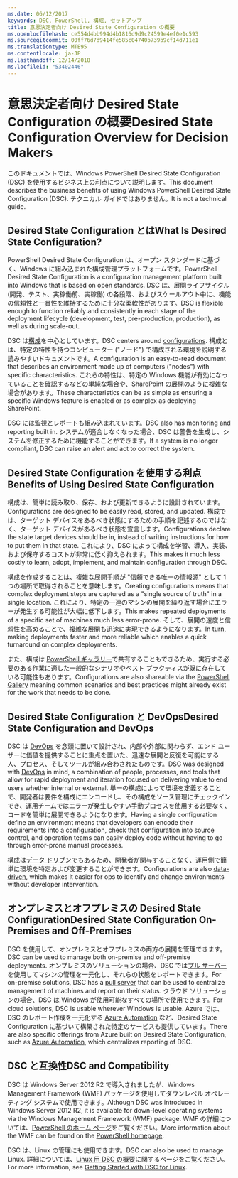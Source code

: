 ```yaml
---
ms.date: 06/12/2017
keywords: DSC, PowerShell, 構成, セットアップ
title: 意思決定者向け Desired State Configuration の概要
ms.openlocfilehash: ce554d4bb994d4b1816d9d9c24599e4ef0e1c593
ms.sourcegitcommit: 00ff76d7d9414fe585c04740b739b9cf14d711e1
ms.translationtype: MTE95
ms.contentlocale: ja-JP
ms.lasthandoff: 12/14/2018
ms.locfileid: "53402446"
---
```

# <a name="desired-state-configuration-overview-for-decision-makers"></a><span data-ttu-id="01e46-103">意思決定者向け Desired State Configuration の概要</span><span class="sxs-lookup"><span data-stu-id="01e46-103">Desired State Configuration Overview for Decision Makers</span></span>

<span data-ttu-id="01e46-104">このドキュメントでは、Windows PowerShell Desired State Configuration (DSC) を使用するビジネス上の利点について説明します。</span><span class="sxs-lookup"><span data-stu-id="01e46-104">This document describes the business benefits of using Windows PowerShell Desired State Configuration (DSC).</span></span> <span data-ttu-id="01e46-105">テクニカル ガイドではありません。</span><span class="sxs-lookup"><span data-stu-id="01e46-105">It is not a technical guide.</span></span>

## <a name="what-is-desired-state-configuration"></a><span data-ttu-id="01e46-106">Desired State Configuration とは</span><span class="sxs-lookup"><span data-stu-id="01e46-106">What Is Desired State Configuration?</span></span>

<span data-ttu-id="01e46-107">PowerShell Desired State Configuration は、オープン スタンダードに基づく、Windows に組み込まれた構成管理プラットフォームです。</span><span class="sxs-lookup"><span data-stu-id="01e46-107">PowerShell Desired State Configuration is a configuration management platform built into Windows that is based on open standards.</span></span> <span data-ttu-id="01e46-108">DSC は、展開ライフサイクル (開発、テスト、実稼働前、実稼働) の各段階、およびスケールアウト中に、機能の信頼性と一貫性を維持するために十分な柔軟性があります。</span><span class="sxs-lookup"><span data-stu-id="01e46-108">DSC is flexible enough to function reliably and consistently in each stage of the deployment lifecycle (development, test, pre-production, production), as well as during scale-out.</span></span>

<span data-ttu-id="01e46-109">DSC は[構成](../configurations/configurations.md)を中心としています。</span><span class="sxs-lookup"><span data-stu-id="01e46-109">DSC centers around [configurations](../configurations/configurations.md).</span></span>
<span data-ttu-id="01e46-110">構成とは、特定の特性を持つコンピューター ("ノード") で構成される環境を説明する読みやすいドキュメントです。</span><span class="sxs-lookup"><span data-stu-id="01e46-110">A configuration is an easy-to-read document that describes an environment made up of computers ("nodes") with specific characteristics.</span></span>
<span data-ttu-id="01e46-111">これらの特性は、特定の Windows 機能が有効になっていることを確認するなどの単純な場合や、SharePoint の展開のように複雑な場合があります。</span><span class="sxs-lookup"><span data-stu-id="01e46-111">These characteristics can be as simple as ensuring a specific Windows feature is enabled or as complex as deploying SharePoint.</span></span>

<span data-ttu-id="01e46-112">DSC には監視とレポートも組み込まれています。</span><span class="sxs-lookup"><span data-stu-id="01e46-112">DSC also has monitoring and reporting built in.</span></span>
<span data-ttu-id="01e46-113">システムが適合しなくなった場合、DSC は警告を生成し、システムを修正するために機能することができます。</span><span class="sxs-lookup"><span data-stu-id="01e46-113">If a system is no longer compliant, DSC can raise an alert and act to correct the system.</span></span>

## <a name="benefits-of-using-desired-state-configuration"></a><span data-ttu-id="01e46-114">Desired State Configuration を使用する利点</span><span class="sxs-lookup"><span data-stu-id="01e46-114">Benefits of Using Desired State Configuration</span></span>

<span data-ttu-id="01e46-115">構成は、簡単に読み取り、保存、および更新できるように設計されています。</span><span class="sxs-lookup"><span data-stu-id="01e46-115">Configurations are designed to be easily read, stored, and updated.</span></span>
<span data-ttu-id="01e46-116">構成では、ターゲット デバイスをあるべき状態にするための手順を記述するのではなく、ターゲット デバイスがあるべき状態を宣言します。</span><span class="sxs-lookup"><span data-stu-id="01e46-116">Configurations declare the state target devices should be in, instead of writing instructions for how to put them in that state.</span></span>
<span data-ttu-id="01e46-117">これにより、DSC によって構成を学習、導入、実装、および保守するコストが非常に低く抑えられます。</span><span class="sxs-lookup"><span data-stu-id="01e46-117">This makes it much less costly to learn, adopt, implement, and maintain configuration through DSC.</span></span>

<span data-ttu-id="01e46-118">構成を作成することは、複雑な展開手順が "信頼できる唯一の情報源" として 1 つの場所で取得されることを意味します。</span><span class="sxs-lookup"><span data-stu-id="01e46-118">Creating configurations means that complex deployment steps are captured as a "single source of truth" in a single location.</span></span>
<span data-ttu-id="01e46-119">これにより、特定の一連のマシンの展開を繰り返す場合にエラーが発生する可能性が大幅に低下します。</span><span class="sxs-lookup"><span data-stu-id="01e46-119">This makes repeated deployments of a specific set of machines much less error-prone.</span></span>
<span data-ttu-id="01e46-120">そして、展開の速度と信頼性を高めることで、複雑な展開も迅速に実現できるようになります。</span><span class="sxs-lookup"><span data-stu-id="01e46-120">In turn, making deployments faster and more reliable which enables a quick turnaround on complex deployments.</span></span>

<span data-ttu-id="01e46-121">また、構成は [PowerShell ギャラリー](https://powershellgallery.com)で共有することもできるため、実行する必要のある作業に適した一般的なシナリオやベスト プラクティスが既に存在している可能性もあります。</span><span class="sxs-lookup"><span data-stu-id="01e46-121">Configurations are also shareable via the [PowerShell Gallery](https://powershellgallery.com) meaning common scenarios and best practices might already exist for the work that needs to be done.</span></span>


## <a name="desired-state-configuration-and-devops"></a><span data-ttu-id="01e46-122">Desired State Configuration と DevOps</span><span class="sxs-lookup"><span data-stu-id="01e46-122">Desired State Configuration and DevOps</span></span>

<span data-ttu-id="01e46-123">DSC は [DevOps](http://blogs.technet.com/b/ashleymcglone/archive/2015/11/20/devops-for-n00bs-ie-windows-people.aspx) を念頭に置いて設計され、内部や外部に関わらず、エンド ユーザーに価値を提供することに重点を置いた、迅速な展開と反復を可能にする人、プロセス、そしてツールが組み合わされたものです。</span><span class="sxs-lookup"><span data-stu-id="01e46-123">DSC was designed with [DevOps](http://blogs.technet.com/b/ashleymcglone/archive/2015/11/20/devops-for-n00bs-ie-windows-people.aspx) in mind, a combination of people, processes, and tools that allow for rapid deployment and iteration focused on delivering value to end users whether internal or external.</span></span>
<span data-ttu-id="01e46-124">単一の構成によって環境を定義することで、開発者は要件を構成にエンコードし、その構成をソース管理にチェックインでき、運用チームではエラーが発生しやすい手動プロセスを使用する必要なく、コードを簡単に展開できるようになります。</span><span class="sxs-lookup"><span data-stu-id="01e46-124">Having a single configuration define an environment means that developers can encode their requirements into a configuration, check that configuration into source control, and operation teams can easily deploy code without having to go through error-prone manual processes.</span></span>

<span data-ttu-id="01e46-125">構成は[データ ドリブン](../configurations/configData.md)でもあるため、開発者が関与することなく、運用側で簡単に環境を特定および変更することができます。</span><span class="sxs-lookup"><span data-stu-id="01e46-125">Configurations are also [data-driven](../configurations/configData.md), which makes it easier for ops to identify and change environments without developer intervention.</span></span>

## <a name="desired-state-configuration-on-premises-and-off-premises"></a><span data-ttu-id="01e46-126">オンプレミスとオフプレミスの Desired State Configuration</span><span class="sxs-lookup"><span data-stu-id="01e46-126">Desired State Configuration On-Premises and Off-Premises</span></span>
<span data-ttu-id="01e46-127">DSC を使用して、オンプレミスとオフプレミスの両方の展開を管理できます。</span><span class="sxs-lookup"><span data-stu-id="01e46-127">DSC can be used to manage both on-premise and off-premise deployments.</span></span>
<span data-ttu-id="01e46-128">オンプレミスのソリューションの場合、DSC では[プル サーバー](../pull-server/pullServer.md)を使用してマシンの管理を一元化し、それらの状態をレポートできます。</span><span class="sxs-lookup"><span data-stu-id="01e46-128">For on-premise solutions, DSC has a [pull server](../pull-server/pullServer.md) that can be used to centralize management of machines and report on their status.</span></span>
<span data-ttu-id="01e46-129">クラウド ソリューションの場合、DSC は Windows が使用可能なすべての場所で使用できます。</span><span class="sxs-lookup"><span data-stu-id="01e46-129">For cloud solutions, DSC is usable wherever Windows is usable.</span></span>
<span data-ttu-id="01e46-130">Azure では、DSC のレポート作成を一元化する [Azure Automation](https://azure.microsoft.com/en-us/documentation/services/automation/) など、Desired State Configuration に基づいて構築された特定のサービスも提供しています。</span><span class="sxs-lookup"><span data-stu-id="01e46-130">There are also specific offerings from Azure built on Desired State Configuration, such as [Azure Automation](https://azure.microsoft.com/en-us/documentation/services/automation/), which centralizes reporting of DSC.</span></span>

## <a name="dsc-and-compatibility"></a><span data-ttu-id="01e46-131">DSC と互換性</span><span class="sxs-lookup"><span data-stu-id="01e46-131">DSC and Compatibility</span></span>

<span data-ttu-id="01e46-132">DSC は Windows Server 2012 R2 で導入されましたが、Windows Management Framework (WMF) パッケージを使用してダウンレベル オペレーティング システムで使用できます。</span><span class="sxs-lookup"><span data-stu-id="01e46-132">Although DSC was introduced in Windows Server 2012 R2, it is available for down-level operating systems via the Windows Management Framework (WMF) package.</span></span>
<span data-ttu-id="01e46-133">WMF の詳細については、[PowerShell のホーム ページ](/powershell/)をご覧ください。</span><span class="sxs-lookup"><span data-stu-id="01e46-133">More information about the WMF can be found on the [PowerShell homepage](/powershell/).</span></span>

<span data-ttu-id="01e46-134">DSC は、Linux の管理にも使用できます。</span><span class="sxs-lookup"><span data-stu-id="01e46-134">DSC can also be used to manage Linux.</span></span> <span data-ttu-id="01e46-135">詳細については、[Linux 用 DSC の概要](../getting-started/lnxGettingStarted.md)に関するページをご覧ください。</span><span class="sxs-lookup"><span data-stu-id="01e46-135">For more information, see [Getting Started with DSC for Linux](../getting-started/lnxGettingStarted.md).</span></span>

